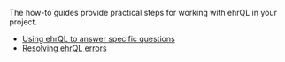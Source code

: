 The how-to guides provide practical steps for working with ehrQL in your project.

* [Using ehrQL to answer specific questions](examples.md)
* [Resolving ehrQL errors](errors.md)
